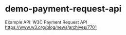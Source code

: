 # demo-payment-request-api
Example API: W3C Payment Request API  https://www.w3.org/blog/news/archives/7701
